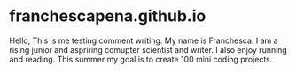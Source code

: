 # franchescapena.github.io


Hello, This is me testing comment writing.
My name is Franchesca. I am a rising junior and aspriring comupter scientist and writer. 
I also enjoy running and reading.
This summer my goal is to create 100 mini coding projects.
